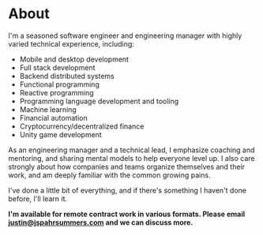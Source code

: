 # About
I'm a seasoned software engineer and engineering manager with highly varied technical experience, including:

- Mobile and desktop development
- Full stack development
- Backend distributed systems
- Functional programming
- Reactive programming
- Programming language development and tooling
- Machine learning
- Financial automation
- Cryptocurrency/decentralized finance
- Unity game development

As an engineering manager and a technical lead, I emphasize coaching and mentoring, and sharing mental models to help everyone level up. I also care strongly about how companies and teams organize themselves and their work, and am deeply familiar with the common growing pains.

I've done a little bit of everything, and if there's something I haven't done before, I'll learn it.

**I'm available for remote contract work in various formats. Please email [justin@jspahrsummers.com](mailto:justin@jspahrsummers.com) and we can discuss more.**

